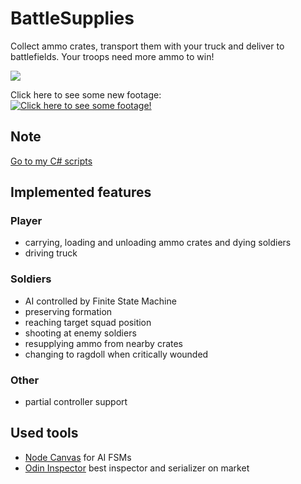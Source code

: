 # BattleSupplies
Collect ammo crates, transport them with your truck and deliver to battlefields. Your troops need more ammo to win! 

![](Screens/anim01.gif)
  
Click here to see some new footage:  
[![Click here to see some footage!](https://img.youtube.com/vi/WrvK9hc8w20/0.jpg)](https://www.youtube.com/watch?v=WrvK9hc8w20)

## Note
[Go to my C# scripts](Assets/Scripts)

## Implemented features

### Player
- carrying, loading and unloading ammo crates and dying soldiers
- driving truck

### Soldiers
- AI controlled by Finite State Machine
- preserving formation
- reaching target squad position
- shooting at enemy soldiers
- resupplying ammo from nearby crates
- changing to ragdoll when critically wounded

### Other
- partial controller support

## Used tools
- [Node Canvas](https://assetstore.unity.com/packages/tools/visual-scripting/nodecanvas-14914) for AI FSMs  
- [Odin Inspector](https://assetstore.unity.com/packages/tools/utilities/odin-inspector-and-serializer-89041) best inspector and serializer on market
